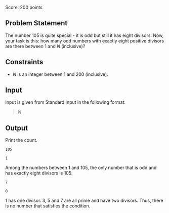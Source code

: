 Score: $200$ points

## Problem Statement

The number $105$ is quite special - it is odd but still it has eight divisors.
Now, your task is this: how many odd numbers with exactly eight positive divisors are there between $1$ and $N$ (inclusive)?

## Constraints

- $N$ is an integer between $1$ and $200$ (inclusive).

## Input

Input is given from Standard Input in the following format:

> $N$

## Output

Print the count.

```input1
105
```

```output1
1
```

Among the numbers between $1$ and $105$, the only number that is odd and has exactly eight divisors is $105$.

```input2
7
```

```output2
0
```

$1$ has one divisor. $3$, $5$ and $7$ are all prime and have two divisors. Thus, there is no number that satisfies the condition.